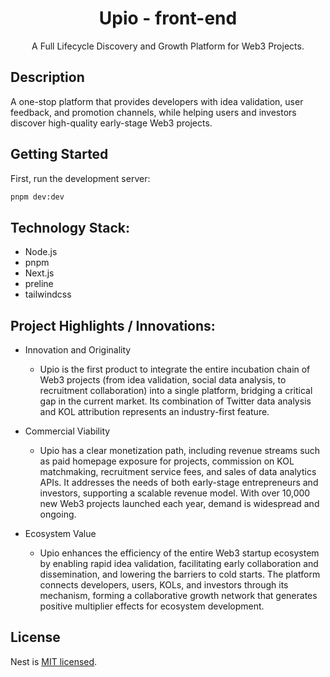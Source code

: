 <h1 align="center">Upio - front-end</h1>

<p align="center">A Full Lifecycle Discovery and Growth Platform for Web3 Projects.</p>

## Description

A one-stop platform that provides developers with idea validation, user feedback, and promotion channels, while helping users and investors discover high-quality early-stage Web3 projects.

## Getting Started

First, run the development server:

```bash
pnpm dev:dev
```

## Technology Stack:

- Node.js
- pnpm
- Next.js
- preline
- tailwindcss

## Project Highlights / Innovations:

- Innovation and Originality

  - Upio is the first product to integrate the entire incubation chain of Web3 projects (from idea validation, social data analysis, to recruitment collaboration) into a single platform, bridging a critical gap in the current market. Its combination of Twitter data analysis and KOL attribution represents an industry-first feature.

- Commercial Viability

  - Upio has a clear monetization path, including revenue streams such as paid homepage exposure for projects, commission on KOL matchmaking, recruitment service fees, and sales of data analytics APIs. It addresses the needs of both early-stage entrepreneurs and investors, supporting a scalable revenue model. With over 10,000 new Web3 projects launched each year, demand is widespread and ongoing.

- Ecosystem Value

  - Upio enhances the efficiency of the entire Web3 startup ecosystem by enabling rapid idea validation, facilitating early collaboration and dissemination, and lowering the barriers to cold starts. The platform connects developers, users, KOLs, and investors through its mechanism, forming a collaborative growth network that generates positive multiplier effects for ecosystem development.


## License

Nest is [MIT licensed](https://github.com/nestjs/nest/blob/master/LICENSE).
